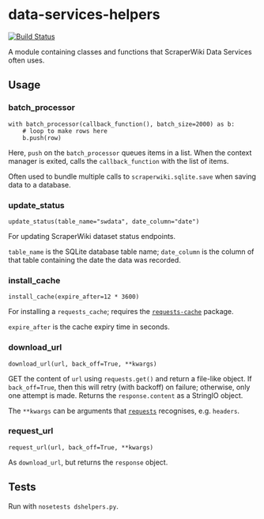 data-services-helpers
=====================

[![Build Status](https://travis-ci.org/scraperwiki/data-services-helpers.svg)](https://travis-ci.org/scraperwiki/data-services-helpers)


A module containing classes and functions that ScraperWiki Data Services
often uses.

## Usage

### batch_processor

    with batch_processor(callback_function(), batch_size=2000) as b:
        # loop to make rows here
        b.push(row)
    
Here, `push` on the `batch_processor` queues items in a list. When the
context manager is exited, calls the `callback_function` with the list of
items.

Often used to bundle multiple calls to `scraperwiki.sqlite.save` when saving
data to a database.

### update_status

`update_status(table_name="swdata", date_column="date")`

For updating ScraperWiki dataset status endpoints.

`table_name` is the SQLite database table name; `date_column` is the column of
that table containing the date the data was recorded.

### install_cache

`install_cache(expire_after=12 * 3600)`

For installing a `requests_cache`; requires the
[`requests-cache`](https://requests-cache.readthedocs.org/) package.

`expire_after` is the cache expiry time in seconds.

### download_url

`download_url(url, back_off=True, **kwargs)`

GET the content of `url` using `requests.get()` and return a file-like object.
If `back_off=True`, then this will retry (with backoff) on failure; otherwise,
only one attempt is made. Returns the `response.content` as a StringIO object.

The `**kwargs` can be arguments that
[`requests`](http://docs.python-requests.org/en/latest/) recognises, e.g.
`headers`.

### request_url

`request_url(url, back_off=True, **kwargs)`

As `download_url`, but returns the `response` object.

## Tests

Run with `nosetests dshelpers.py`.
